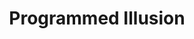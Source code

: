 ---
title: "Programmed Illusion"
permalink: /spells/programmed-illusion/
tags:
  - Spell
  - 6th Level
  - Illusion
available_for:
  - Bard
  - Wizard
level: "6th Level"
school: "Illusion"
range: "120 ft"
area: "30 ft"
shape: "Cube"
comp:
  - V
  - S
  - M
material: "a bit of fleece and jade dust worth at least 25 gp."
duration: "Until Dispelled"
description: |
  You create an illusion of an object, a creature, or some other visible phenomenon within range that activates when a specific condition occurs. The illusion is imperceptible until then. It must be no larger than a 30-foot cube, and you decide when you cast the spell how the illusion behaves and what sounds it makes. This scripted performance can last up to 5 minutes.

  When the condition you specify occurs, the illusion springs into existence and performs in the manner you described. Once the illusion finishes performing, it disappears and remains dormant for 10 minutes. After this time, the illusion can be activated again.

  The triggering condition can be as general or as detailed as you like, though it must be based on visual or audible conditions that occur within 30 feet of the area. For example, you could create an illusion of yourself to appear and warn off others who attempt to open a trapped door, or you could set the illusion to trigger only when a creature says the correct word or phrase.

  Physical interaction with the image reveals it to be an illusion, because things can pass through it. A creature that uses its action to examine the image can determine that it is an illusion with a successful Intelligence (Investigation) check against your spell save DC. If a creature discerns the illusion for what it is, the creature can see through the image, and any noise it makes sounds hollow to the creature.
excerpt: "You create an illusion of an object, a creature, or some other visible phenomenon within range that activates when a specific condition occurs."
source: "Basic Rules"
---